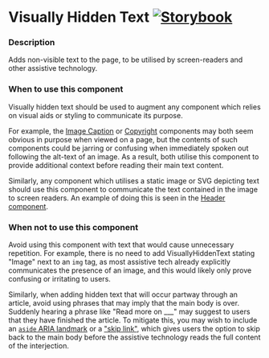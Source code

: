 # Visually Hidden Text [![Storybook](https://github.com/storybooks/press/blob/master/badges/storybook.svg)](https://simorghstorybook.now.sh/?selectedKind=VisuallyHiddenText)

### Description
Adds non-visible text to the page, to be utilised by screen-readers and other assistive technology.

### When to use this component
Visually hidden text should be used to augment any component which relies on visual aids or styling to communicate its purpose.

For example, the [Image Caption](../Figure/Caption) or [Copyright](../Figure/Copyright) components may both seem obvious in purpose when viewed on a page, but the contents of such components could be jarring or confusing when immediately spoken out following the alt-text of an image. As a result, both utilise this component to provide additional context before reading their main text content.

Similarly, any component which utilises a static image or SVG depicting text should use this component to communicate the text contained in the image to screen readers. An example of doing this is seen in the [Header component](../Header).

### When not to use this component
Avoid using this component with text that would cause unnecessary repetition. For example, there is no need to add VisuallyHiddenText stating "Image" next to an `img` tag, as most assistive tech already explicitly communicates the presence of an image, and this would likely only prove confusing or irritating to users.

Similarly, when adding hidden text that will occur partway through an article, avoid using phrases that may imply that the main body is over. Suddenly hearing a phrase like "Read more on ___" may suggest to users that they have finished the article. To mitigate this, you may wish to include an [`aside` ARIA landmark](https://www.w3.org/TR/2017/NOTE-wai-aria-practices-1.1-20171214/examples/landmarks/complementary.html) or a ["skip link"](https://www.w3.org/TR/WCAG20-TECHS/G1.html), which gives users the option to skip back to the main body before the assistive technology reads the full content of the interjection.
